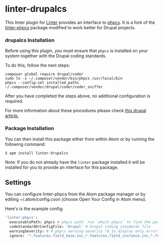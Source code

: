 linter-drupalcs
=========================
This linter plugin for [Linter](https://github.com/AtomLinter/Linter) provides
an interface to [phpcs](http://pear.php.net/package/PHP_CodeSniffer/). It is a
fork of the [linter-phpcs](https://github.com/AtomLinter/linter-phpcs) package
modified to work better for Drupal projects.

### drupalcs Installation
Before using this plugin, you must ensure that `phpcs` is installed on your
system together with the Drupal coding standards.

To do this, follow the next steps:
```
composer global require drupal/coder
sudo ln -s ~/.composer/vendor/bin/phpcs /usr/local/bin
phpcs --config-set installed_paths ~/.composer/vendor/drupal/coder/coder_sniffer
```
After you have completed the steps above, no additional configuration is required.

For more information about these procedures please check [this drupal article.](https://www.drupal.org/node/1419988)

### Package Installation
You can then install this package either from within Atom or by running the
following command:
```ShellSession
$ apm install linter-drupalcs
```
Note: If you do not already have the `linter` package installed it will be installed
for you to provide an interface for this package.

## Settings
You can configure linter-phpcs from the Atom package manager or by editing
~/.atom/config.cson (choose Open Your Config in Atom menu).

Here's is the example config:
```cson
'linter-phpcs':
  executablePath: phpcs # phpcs path. run 'which phpcs' to find the path
  codeStandardOrConfigFile: 'Drupal' # Drupal coding standards file
  warningSeverity: 0 # phpcs warning-severity (0 to display only errors)
  ignore: '*.features.field_base.inc,*.features.field_instance.inc,*.features.inc' # ignore filename patterns
```
